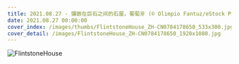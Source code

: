 ```yaml
---
title: 2021.08.27 - 镶嵌在巨石之间的石屋，葡萄牙 (© Olimpio Fantuz/eStock Photo)
date: 2021.08.27 00:00:00
cover_index: /images/thumbs/FlintstoneHouse_ZH-CN0784178650_533x300.jpg
cover_detail: /images/FlintstoneHouse_ZH-CN0784178650_1920x1080.jpg
---
```


![FlintstoneHouse](/images/FlintstoneHouse_ZH-CN0784178650_1920x1080.jpg)
